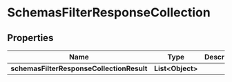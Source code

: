 # SchemasFilterResponseCollection

## Properties
Name | Type | Description | Notes
------------ | ------------- | ------------- | -------------
**schemasFilterResponseCollectionResult** | **List&lt;Object&gt;** |  |  [optional]
